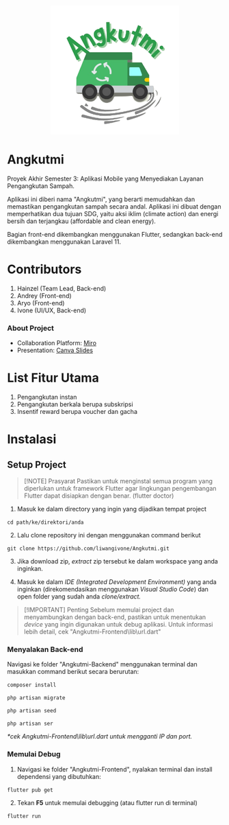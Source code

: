 <p align="center">
  <img src="angkutmi.png" alt="angkutmi :D" width="300px">
</p>

# Angkutmi
Proyek Akhir Semester 3: Aplikasi Mobile yang Menyediakan Layanan Pengangkutan Sampah.

Aplikasi ini diberi nama "Angkutmi", yang berarti memudahkan dan memastikan pengangkutan sampah secara andal. Aplikasi ini dibuat dengan memperhatikan dua tujuan SDG, yaitu aksi iklim (climate action) dan energi bersih dan terjangkau (affordable and clean energy).  

Bagian front-end dikembangkan menggunakan Flutter, sedangkan back-end dikembangkan menggunakan Laravel 11.

# Contributors
1. Hainzel (Team Lead, Back-end)
2. Andrey (Front-end)
3. Aryo (Front-end)
4. Ivone (UI/UX, Back-end)

### About Project
- Collaboration Platform: [Miro](https://miro.com/app/board/uXjVLFhVRow=/?share_link_id=7465868604)
- Presentation: [Canva Slides](https://www.canva.com/design/DAGc0Auv6Xg/vOSq1if2M2HASWHyMVqwtw/view)

# List Fitur Utama
1. Pengangkutan instan
2. Pengangkutan berkala berupa subskripsi
3. Insentif reward berupa voucher dan gacha

# Instalasi
## Setup Project
> [!NOTE] Prasyarat
> Pastikan untuk menginstal semua program yang diperlukan untuk framework Flutter agar lingkungan pengembangan Flutter dapat disiapkan dengan benar. (flutter doctor)

1. Masuk ke dalam directory yang ingin yang dijadikan tempat project 
```
cd path/ke/direktori/anda
```
2. Lalu clone repository ini dengan menggunakan command berikut
```
git clone https://github.com/liwangivone/Angkutmi.git
```
3. Jika download zip, *extract* zip tersebut ke dalam workspace yang anda inginkan.

4. Masuk ke dalam *IDE (Integrated Development Environment)* yang anda inginkan (direkomendasikan menggunakan *Visual Studio Code*) dan open folder yang sudah anda *clone/extract.*

> [!IMPORTANT] Penting
> Sebelum memulai project dan menyambungkan dengan back-end, pastikan untuk menentukan *device* yang ingin digunakan untuk debug aplikasi. Untuk informasi lebih detail, cek "Angkutmi-Frontend\lib\url.dart"

### Menyalakan Back-end
Navigasi ke folder "Angkutmi-Backend" menggunakan terminal dan masukkan command berikut secara berurutan:
```
composer install
```
```
php artisan migrate
```
```
php artisan seed
```
```
php artisan ser
```
*\*cek Angkutmi-Frontend\lib\url.dart untuk mengganti IP dan port.*

### Memulai Debug
1. Navigasi ke folder "Angkutmi-Frontend", nyalakan terminal dan install dependensi yang dibutuhkan:
```
flutter pub get
```
2. Tekan **F5** untuk memulai debugging (atau flutter run di terminal)
```
flutter run
```
